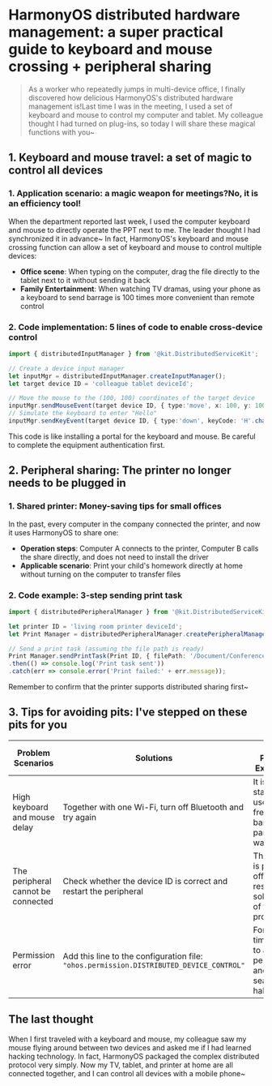 # HarmonyOS distributed hardware management: a super practical guide to keyboard and mouse crossing + peripheral sharing

> As a worker who repeatedly jumps in multi-device office, I finally discovered how delicious HarmonyOS's distributed hardware management is!Last time I was in the meeting, I used a set of keyboard and mouse to control my computer and tablet. My colleague thought I had turned on plug-ins, so today I will share these magical functions with you~


## 1. Keyboard and mouse travel: a set of magic to control all devices

### 1. Application scenario: a magic weapon for meetings?No, it is an efficiency tool!

When the department reported last week, I used the computer keyboard and mouse to directly operate the PPT next to me. The leader thought I had synchronized it in advance~ In fact, HarmonyOS's keyboard and mouse crossing function can allow a set of keyboard and mouse to control multiple devices:
- **Office scene**: When typing on the computer, drag the file directly to the tablet next to it without sending it back
- **Family Entertainment**: When watching TV dramas, using your phone as a keyboard to send barrage is 100 times more convenient than remote control

### 2. Code implementation: 5 lines of code to enable cross-device control

```typescript
import { distributedInputManager } from '@kit.DistributedServiceKit';

// Create a device input manager
let inputMgr = distributedInputManager.createInputManager();
let target device ID = 'colleague tablet deviceId';

// Move the mouse to the (100, 100) coordinates of the target device
inputMgr.sendMouseEvent(target device ID, { type:'move', x: 100, y: 100 });
// Simulate the keyboard to enter "Hello"
inputMgr.sendKeyEvent(target device ID, { type:'down', keyCode: 'H'.charCodeAt(0) });
```  
This code is like installing a portal for the keyboard and mouse. Be careful to complete the equipment authentication first.


## 2. Peripheral sharing: The printer no longer needs to be plugged in

### 1. Shared printer: Money-saving tips for small offices

In the past, every computer in the company connected the printer, and now it uses HarmonyOS to share one:
- **Operation steps**: Computer A connects to the printer, Computer B calls the share directly, and does not need to install the driver
- **Applicable scenario**: Print your child's homework directly at home without turning on the computer to transfer files

### 2. Code example: 3-step sending print task

```typescript
import { distributedPeripheralManager } from '@kit.DistributedServiceKit';

let printer ID = 'living room printer deviceId';
let Print Manager = distributedPeripheralManager.createPeripheralManager();

// Send a print task (assuming the file path is ready)
Print Manager.sendPrintTask(Print ID, { filePath: '/Document/Conference Minutes.docx' })
.then(() => console.log('Print task sent'))
.catch(err => console.error('Print failed:' + err.message));
```  
Remember to confirm that the printer supports distributed sharing first~


## 3. Tips for avoiding pits: I've stepped on these pits for you

| Problem Scenarios | Solutions | My Practical Experience |
|------------------|-----------------------------------|-----------------------------|  
| High keyboard and mouse delay | Together with one Wi-Fi, turn off Bluetooth and try again | It is more stable to use the 5G frequency band when partitioning walls |
| The peripheral cannot be connected | Check whether the device ID is correct and restart the peripheral | The printer is powered off and restarted to solve 80% of the problems |
| Permission error | Add this line to the configuration file: `"ohos.permission.DISTRIBUTED_DEVICE_CONTROL"` | For the first time, I forgot to add permissions, and I searched for half an hour |


## The last thought

When I first traveled with a keyboard and mouse, my colleague saw my mouse flying around between two devices and asked me if I had learned hacking technology. In fact, HarmonyOS packaged the complex distributed protocol very simply. Now my TV, tablet, and printer at home are all connected together, and I can control all devices with a mobile phone~

